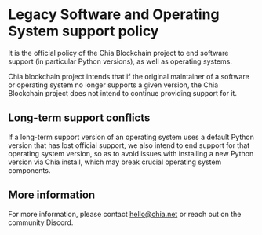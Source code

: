 # Legacy Software and Operating System support policy
It is the official policy of the Chia Blockchain project to end software support (in particular Python versions), as well as operating systems.

Chia blockchain project intends that if the original maintainer of a software or operating system no longer supports a given version, the Chia Blockchain project does not intend to continue providing support for it.

## Long-term support conflicts
If a long-term support version of an operating system uses a default Python version that has lost official support, we also intend to end support for that operating system version, so as to avoid issues with installing a new Python version via Chia install, which may break crucial operating system components.

## More information
For more information, please contact hello@chia.net or reach out on the community Discord.

